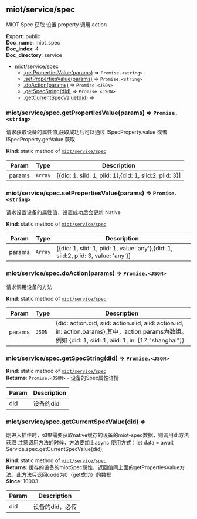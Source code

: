 <a name="module_miot/service/spec"></a>

## miot/service/spec
MIOT Spec 获取 设置 property  调用 action

**Export**: public  
**Doc_name**: miot_spec  
**Doc_index**: 4  
**Doc_directory**: service  

* [miot/service/spec](#module_miot/service/spec)
    * [.getPropertiesValue(params)](#module_miot/service/spec.getPropertiesValue) ⇒ <code>Promise.&lt;string&gt;</code>
    * [.setPropertiesValue(params)](#module_miot/service/spec.setPropertiesValue) ⇒ <code>Promise.&lt;string&gt;</code>
    * [.doAction(params)](#module_miot/service/spec.doAction) ⇒ <code>Promise.&lt;JSON&gt;</code>
    * [.getSpecString(did)](#module_miot/service/spec.getSpecString) ⇒ <code>Promise.&lt;JSON&gt;</code>
    * [.getCurrentSpecValue(did)](#module_miot/service/spec.getCurrentSpecValue) ⇒

<a name="module_miot/service/spec.getPropertiesValue"></a>

### miot/service/spec.getPropertiesValue(params) ⇒ <code>Promise.&lt;string&gt;</code>
请求获取设备的属性值,获取成功后可以通过 ISpecProperty.value 或者 ISpecProperty.getValue 获取

**Kind**: static method of [<code>miot/service/spec</code>](#module_miot/service/spec)  

| Param | Type | Description |
| --- | --- | --- |
| params | <code>Array</code> | [{did: 1, siid: 1, piid: 1},{did: 1, siid:2, piid: 3}] |

<a name="module_miot/service/spec.setPropertiesValue"></a>

### miot/service/spec.setPropertiesValue(params) ⇒ <code>Promise.&lt;string&gt;</code>
请求设置设备的属性值，设置成功后会更新 Native

**Kind**: static method of [<code>miot/service/spec</code>](#module_miot/service/spec)  

| Param | Type | Description |
| --- | --- | --- |
| params | <code>Array</code> | [{did: 1, siid: 1, piid: 1, value:'any'},{did: 1, siid:2, piid: 3, value: 'any'}] |

<a name="module_miot/service/spec.doAction"></a>

### miot/service/spec.doAction(params) ⇒ <code>Promise.&lt;JSON&gt;</code>
请求调用设备的方法

**Kind**: static method of [<code>miot/service/spec</code>](#module_miot/service/spec)  

| Param | Type | Description |
| --- | --- | --- |
| params | <code>JSON</code> | {did: action.did, siid: action.siid, aiid: action.iid, in: action.params},其中，action.params为数组。例如 {did: 1, siid: 1, aiid: 1, in: [17,"shanghai"]} |

<a name="module_miot/service/spec.getSpecString"></a>

### miot/service/spec.getSpecString(did) ⇒ <code>Promise.&lt;JSON&gt;</code>
**Kind**: static method of [<code>miot/service/spec</code>](#module_miot/service/spec)  
**Returns**: <code>Promise.&lt;JSON&gt;</code> - 设备的Spec属性详情  

| Param | Description |
| --- | --- |
| did | 设备的did |

<a name="module_miot/service/spec.getCurrentSpecValue"></a>

### miot/service/spec.getCurrentSpecValue(did) ⇒
刚进入插件时，如果需要获取native缓存的设备的miot-spec数据，则调用此方法获取
注意调用方法的时候，方法要加上async
使用方式：let data = await Service.spec.getCurrentSpecValue(did);

**Kind**: static method of [<code>miot/service/spec</code>](#module_miot/service/spec)  
**Returns**: 缓存的设备的miotSpec属性，返回值同上面的getPropertiesValue方法。此方法只返回code为0（get成功）的数据  
**Since**: 10003  

| Param | Description |
| --- | --- |
| did | 设备的did，必传 |

